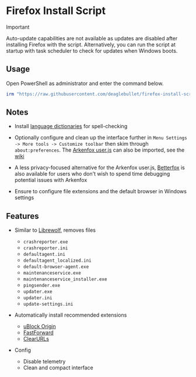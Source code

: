 # Firefox Install Script

> [!IMPORTANT]
> Auto-update capabilities are not available as updates are disabled after installing Firefox with the script. Alternatively, you can run the script at startup with task scheduler to check for updates when Windows boots.

## Usage

Open PowerShell as administrator and enter the command below.

```powershell
irm "https://raw.githubusercontent.com/deaglebullet/firefox-install-script/main/setup.ps1" | iex
```

## Notes

- Install [language dictionaries](https://addons.mozilla.org/en-GB/firefox/language-tools) for spell-checking

- Optionally configure and clean up the interface further in ``Menu Settings -> More tools -> Customize toolbar`` then skim through ``about:preferences``. The [Arkenfox user.js](https://github.com/arkenfox/user.js) can also be imported, see the [wiki](https://github.com/arkenfox/user.js/wiki)

- A less privacy-focused alternative for the Arkenfox user.js, [Betterfox](https://github.com/yokoffing/Betterfox) is also available for users who don't wish to spend time debugging potential issues with Arkenfox

- Ensure to configure file extensions and the default browser in Windows settings

## Features

- Similar to [Librewolf](https://librewolf.net), removes files

  - ``crashreporter.exe``
  - ``crashreporter.ini``
  - ``defaultagent.ini``
  - ``defaultagent_localized.ini``
  - ``default-browser-agent.exe``
  - ``maintenanceservice.exe``
  - ``maintenanceservice_installer.exe``
  - ``pingsender.exe``
  - ``updater.exe``
  - ``updater.ini``
  - ``update-settings.ini``

- Automatically install recommended extensions

  - [uBlock Origin](https://addons.mozilla.org/en-GB/firefox/addon/ublock-origin)
  - [FastForward](https://addons.mozilla.org/en-GB/firefox/addon/fastforwardteam)
  - [ClearURLs](https://addons.mozilla.org/en-GB/firefox/addon/clearurls)

- Config

  - Disable telemetry
  - Clean and compact interface
